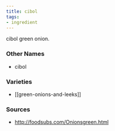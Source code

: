 ```yaml
---
title: cibol
tags:
- ingredient
---
```

cibol green onion.

### Other Names

* cibol

### Varieties

* [[green-onions-and-leeks]]

### Sources
* http://foodsubs.com/Onionsgreen.html
